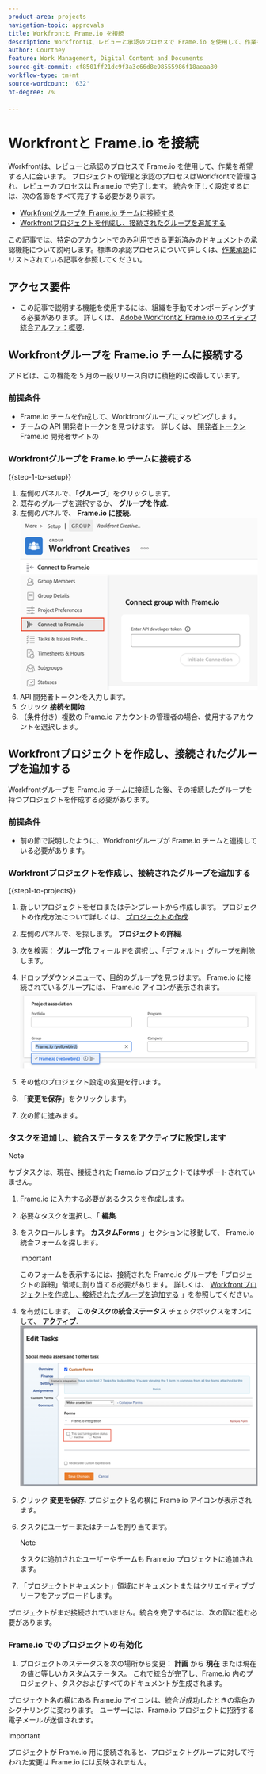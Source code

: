```yaml
---
product-area: projects
navigation-topic: approvals
title: Workfrontと Frame.io を接続
description: Workfrontは、レビューと承認のプロセスで Frame.io を使用して、作業を希望する人に会います。 プロジェクトの管理と承認のプロセスはWorkfrontで管理され、レビューのプロセスは Frame.io で実行されます。
author: Courtney
feature: Work Management, Digital Content and Documents
source-git-commit: cf8501ff21dc9f3a3c66d8e98555986f18aeaa80
workflow-type: tm+mt
source-wordcount: '632'
ht-degree: 7%

---
```



# Workfrontと Frame.io を接続

Workfrontは、レビューと承認のプロセスで Frame.io を使用して、作業を希望する人に会います。 プロジェクトの管理と承認のプロセスはWorkfrontで管理され、レビューのプロセスは Frame.io で完了します。 統合を正しく設定するには、次の各節をすべて完了する必要があります。

* [Workfrontグループを Frame.io チームに接続する](#connect-a-workfront-group-to-a-frameio-team)
* [Workfrontプロジェクトを作成し、接続されたグループを追加する](#create-a-workfront-project-and-add-a-connected-group)

この記事では、特定のアカウントでのみ利用できる更新済みのドキュメントの承認機能について説明します。標準の承認プロセスについて詳しくは、[作業承認](/help/quicksilver/review-and-approve-work/manage-approvals/manage-approvals.md)にリストされている記事を参照してください。

## アクセス要件

* この記事で説明する機能を使用するには、組織を手動でオンボーディングする必要があります。 詳しくは、 [Adobe Workfrontと Frame.io のネイティブ統合アルファ：概要](/help/quicksilver/product-announcements/betas/frame-io-wf-integration-alpha/frame-io-wf-integration-alpha-overview.md).


## Workfrontグループを Frame.io チームに接続する

アドビは、この機能を 5 月の一般リリース向けに積極的に改善しています。

### 前提条件

* Frame.io チームを作成して、Workfrontグループにマッピングします。
* チームの API 開発者トークンを見つけます。 詳しくは、 [開発者トークン](https://developer.frame.io/docs/getting-started/authentication#developer-tokens) Frame.io 開発者サイトの

### Workfrontグループを Frame.io チームに接続する

{{step-1-to-setup}}

1. 左側のパネルで、「**グループ**」をクリックします。
1. 既存のグループを選択するか、 **グループを作成**.
1. 左側のパネルで、 **Frame.io に接続**.
   ![](assets/connect-frame-group.png)
1. API 開発者トークンを入力します。
1. クリック **接続を開始**.
1. （条件付き）複数の Frame.io アカウントの管理者の場合、使用するアカウントを選択します。

## Workfrontプロジェクトを作成し、接続されたグループを追加する

Workfrontグループを Frame.io チームに接続した後、その接続したグループを持つプロジェクトを作成する必要があります。

### 前提条件

* 前の節で説明したように、Workfrontグループが Frame.io チームと連携している必要があります。

### Workfrontプロジェクトを作成し、接続されたグループを追加する

{{step1-to-projects}}

1. 新しいプロジェクトをゼロまたはテンプレートから作成します。 プロジェクトの作成方法について詳しくは、 [プロジェクトの作成](/help/quicksilver/manage-work/projects/create-projects/create-project.md).

1. 左側のパネルで、を探します。 **プロジェクトの詳細**.

1. 次を検索： **グループ化** フィールドを選択し、「デフォルト」グループを削除します。

1. ドロップダウンメニューで、目的のグループを見つけます。 Frame.io に接続されているグループには、 Frame.io アイコンが表示されます。
   ![](assets/add-frame-group.png)

1. その他のプロジェクト設定の変更を行います。

1. 「**変更を保存**」をクリックします。

1. 次の節に進みます。

### タスクを追加し、統合ステータスをアクティブに設定します

>[!NOTE]
>
>サブタスクは、現在、接続された Frame.io プロジェクトではサポートされていません。


1. Frame.io に入力する必要があるタスクを作成します。

1. 必要なタスクを選択し、「 **編集**.

1. をスクロールします。 **カスタムForms** 」セクションに移動して、 Frame.io 統合フォームを探します。

   >[!IMPORTANT]
   >
   >このフォームを表示するには、接続された Frame.io グループを「プロジェクトの詳細」領域に割り当てる必要があります。 詳しくは、 [Workfrontプロジェクトを作成し、接続されたグループを追加する](#create-a-workfront-project-and-add-a-connected-group) 」を参照してください。


1. を有効にします。 **このタスクの統合ステータス** チェックボックスをオンにして、 **アクティブ**.
   ![](assets/frame-custom-form.png)

1. クリック **変更を保存**. プロジェクト名の横に Frame.io アイコンが表示されます。

1. タスクにユーザーまたはチームを割り当てます。

   >[!NOTE]
   >
   >タスクに追加されたユーザーやチームも Frame.io プロジェクトに追加されます。

1. 「プロジェクトドキュメント」領域にドキュメントまたはクリエイティブブリーフをアップロードします。

プロジェクトがまだ接続されていません。統合を完了するには、次の節に進む必要があります。

### Frame.io でのプロジェクトの有効化

1. プロジェクトのステータスを次の場所から変更： **計画** から **現在** または現在の値と等しいカスタムステータス。 これで統合が完了し、Frame.io 内のプロジェクト、タスクおよびすべてのドキュメントが生成されます。

プロジェクト名の横にある Frame.io アイコンは、統合が成功したときの紫色のシグナリングに変わります。 ユーザーには、Frame.io プロジェクトに招待する電子メールが送信されます。

>[!IMPORTANT]
>
>プロジェクトが Frame.io 用に接続されると、プロジェクトグループに対して行われた変更は Frame.io には反映されません。


